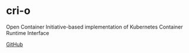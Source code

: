 # cri-o

Open Container Initiative-based implementation of Kubernetes Container Runtime Interface

[GitHub](https://github.com/cri-o/cri-o)
